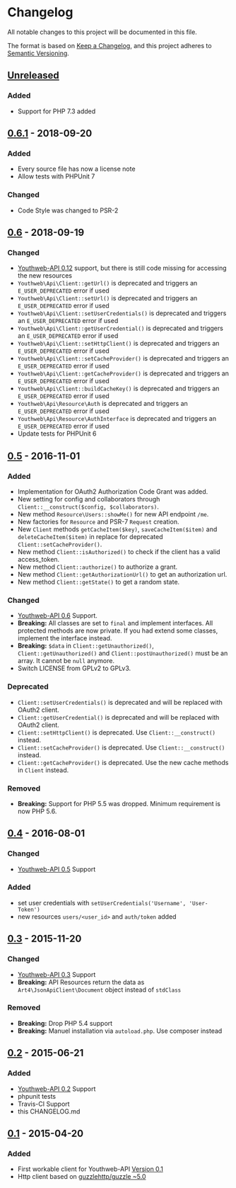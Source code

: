 # Changelog

All notable changes to this project will be documented in this file.

The format is based on [Keep a Changelog](https://keepachangelog.com/en/1.0.0/),
and this project adheres to [Semantic Versioning](https://semver.org/spec/v2.0.0.html).

## [Unreleased]

### Added

- Support for PHP 7.3 added

## [0.6.1] - 2018-09-20

### Added

- Every source file has now a license note
- Allow tests with PHPUnit 7

### Changed

- Code Style was changed to PSR-2

## [0.6] - 2018-09-19

### Changed

- [Youthweb-API 0.12](https://developer.youthweb.net/20170716-Youthweb-API-0.12.html) support, but there is still code missing for accessing the new resources
- `Youthweb\Api\Client::getUrl()` is deprecated and triggers an `E_USER_DEPRECATED` error if used
- `Youthweb\Api\Client::setUrl()` is deprecated and triggers an `E_USER_DEPRECATED` error if used
- `Youthweb\Api\Client::setUserCredentials()` is deprecated and triggers an `E_USER_DEPRECATED` error if used
- `Youthweb\Api\Client::getUserCredential()` is deprecated and triggers an `E_USER_DEPRECATED` error if used
- `Youthweb\Api\Client::setHttpClient()` is deprecated and triggers an `E_USER_DEPRECATED` error if used
- `Youthweb\Api\Client::setCacheProvider()` is deprecated and triggers an `E_USER_DEPRECATED` error if used
- `Youthweb\Api\Client::getCacheProvider()` is deprecated and triggers an `E_USER_DEPRECATED` error if used
- `Youthweb\Api\Client::buildCacheKey()` is deprecated and triggers an `E_USER_DEPRECATED` error if used
- `Youthweb\Api\Resource\Auth` is deprecated and triggers an `E_USER_DEPRECATED` error if used
- `Youthweb\Api\Resource\AuthInterface` is deprecated and triggers an `E_USER_DEPRECATED` error if used
- Update tests for PHPUnit 6

## [0.5] - 2016-11-01

### Added

- Implementation for OAuth2 Authorization Code Grant was added.
- New setting for config and collaborators through `Client::__construct($config, $collaborators)`.
- New method `Resource\Users::showMe()` for new API endpoint `/me`.
- New factories for `Resource` and PSR-7 `Request` creation.
- New `Client` methods `getCacheItem($key)`, `saveCacheItem($item)` and `deleteCacheItem($item)` in replace for deprecated `Client::setCacheProvider()`.
- New method `Client::isAuthorized()` to check if the client has a valid access_token.
- New method `Client::authorize()` to authorize a grant.
- New method `Client::getAuthorizationUrl()` to get an authorization url.
- New method `Client::getState()` to get a random state.

### Changed

- [Youthweb-API 0.6](https://github.com/youthweb/youthweb-api/releases/tag/0.6) Support.
- **Breaking:** All classes are set to `final` and implement interfaces. All protected methods are now private. If you had extend some classes, implement the interface instead.
- **Breaking:** `$data` in `Client::getUnauthorized()`, `Client::getUnauthorized()` and `Client::postUnauthorized()` must be an array. It cannot be `null` anymore.
- Switch LICENSE from GPLv2 to GPLv3.

### Deprecated

- `Client::setUserCredentials()` is deprecated and will be replaced with OAuth2 client.
- `Client::getUserCredential()` is deprecated and will be replaced with OAuth2 client.
- `Client::setHttpClient()` is deprecated. Use `Client::__construct()` instead.
- `Client::setCacheProvider()` is deprecated. Use `Client::__construct()` instead.
- `Client::getCacheProvider()` is deprecated. Use the new cache methods in `Client` instead.

### Removed

- **Breaking:** Support for PHP 5.5 was dropped. Minimum requirement is now PHP 5.6.

## [0.4] - 2016-08-01

### Changed

- [Youthweb-API 0.5](https://github.com/youthweb/youthweb-api/releases/tag/0.5) Support

### Added

- set user credentials with `setUserCredentials('Username', 'User-Token')`
- new resources `users/<user_id>` and `auth/token` added

## [0.3] - 2015-11-20

### Changed

- [Youthweb-API 0.3](https://github.com/youthweb/youthweb-api/releases/tag/0.3) Support
- **Breaking:** API Resources return the data as `Art4\JsonApiClient\Document` object instead of `stdClass`

### Removed

- **Breaking:** Drop PHP 5.4 support
- **Breaking:** Manuel installation via `autoload.php`. Use composer instead

## [0.2] - 2015-06-21

### Added

- [Youthweb-API 0.2](https://github.com/youthweb/youthweb-api/releases/tag/0.2) Support
- phpunit tests
- Travis-CI Support
- this CHANGELOG.md

## [0.1] - 2015-04-20

### Added

- First workable client for Youthweb-API [Version 0.1](https://github.com/youthweb/youthweb-api/releases/tag/0.1)
- Http client based on [guzzlehttp/guzzle ~5.0](https://github.com/guzzle/guzzle)

[Unreleased]: https://github.com/youthweb/php-youthweb-api/compare/0.6.1...HEAD
[0.6.1]: https://github.com/youthweb/php-youthweb-api/compare/0.6...0.6.1
[0.6]: https://github.com/youthweb/php-youthweb-api/compare/0.5...0.6
[0.5]: https://github.com/youthweb/php-youthweb-api/compare/0.4...0.5
[0.4]: https://github.com/youthweb/php-youthweb-api/compare/0.3...0.4
[0.3]: https://github.com/youthweb/php-youthweb-api/compare/0.2...0.3
[0.2]: https://github.com/youthweb/php-youthweb-api/compare/0.1...0.2
[0.1]: https://github.com/youthweb/php-youthweb-api/compare/4edfb72fb1c989ac4ee91d8ed7d68d4b32c4a143...0.1

